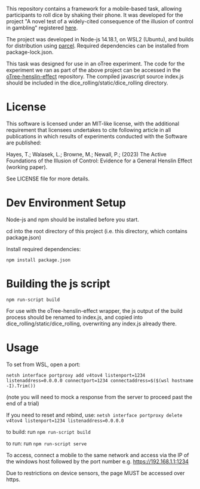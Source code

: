 This repository contains a framework for a mobile-based task, allowing participants to roll dice by shaking their phone.   It was developed for the project "A novel test of a widely-cited consequence of the illusion of control in gambling" registered [here](https://osf.io/q58ab/).


The project was developed in Node-js 14.18.1, on WSL2 (Ubuntu), and builds for distribution using [parcel](https://parceljs.org/).
Required dependencies can be installed from package-lock.json.

This task was designed for use in an oTree experiment.  The code for the experiment we ran as part of the above project can be accessed in the [oTree-henslin-effect](https://github.com/tyhayeswbs/oTree-henslin-effect) repository. The compiled javascript source index.js should be included in the dice_rolling/static/dice_rolling directory.

License
=======
This software is licensed under an MIT-like license, with the additional requirement that licensees undertakes to cite following article in all publications in which results of experiments conducted with the Software are published:

Hayes, T.; Walasek, L.; Browne, M.; Newall, P.; (2023) The Active Foundations of the Illusion of Control: Evidence for a General Henslin Effect (working paper).

See LICENSE file for more details.

Dev Environment Setup
=====================

Node-js and npm should be installed before you start.

cd into the root directory of this project (i.e. this directory, which contains package.json)

Install required dependencies:

`npm install package.json`

Building the js script
======================

`npm run-script build`

For use with the oTree-henslin-effect wrapper, the js output of the build process should be renamed to
index.js, and copied into dice_rolling/static/dice_rolling, overwriting any index.js already there.

Usage
=====

To set from WSL, open a port:

`netsh interface portproxy add v4tov4 listenport=1234 listenaddress=0.0.0.0 connectport=1234 connectaddress=$($(wsl hostname -I).Trim())`

(note you will need to mock a response from the server to proceed past the end of a trial)

If you need to reset and rebind, use:
`netsh interface portproxy delete v4tov4 listenport=1234 listenaddress=0.0.0.0`

to build:  run `npm run-script build`

to run: run `npm run-script serve`

To access, connect a mobile to the same network
and access via the IP of the windows host followed by the port number
e.g. https://192.168.1.1:1234

Due to restrictions on device sensors, the page MUST be accessed
over https. 
